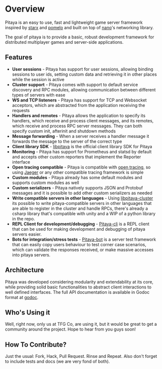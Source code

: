 Overview
========

Pitaya is an easy to use, fast and lightweight game server framework inspired by [starx](https://github.com/lonnng/starx) and [pomelo](https://github.com/NetEase/pomelo) and built on top of [nano](https://github.com/lonnng/nano)'s networking library.

The goal of pitaya is to provide a basic, robust development framework for distributed multiplayer games and server-side applications.

## Features

* **User sessions** - Pitaya has support for user sessions, allowing binding sessions to user ids, setting custom data and retrieving it in other places while the session is active
* **Cluster support** - Pitaya comes with support to default service discovery and RPC modules, allowing communication between different types of servers with ease
* **WS and TCP listeners** - Pitaya has support for TCP and Websocket acceptors, which are abstracted from the application receiving the requests
* **Handlers and remotes** - Pitaya allows the application to specify its handlers, which receive and process client messages, and its remotes, which receive and process RPC server messages. They can both specify custom init, afterinit and shutdown methods
* **Message forwarding** - When a server receives a handler message it forwards the message to the server of the correct type
* **Client library SDK** - [libpitaya](https://github.com/topfreegames/libpitaya) is the official client library SDK for Pitaya
* **Monitoring** - Pitaya has support for Prometheus and statsd by default and accepts other custom reporters that implement the Reporter interface
* **Open tracing compatible** - Pitaya is compatible with [open tracing](http://opentracing.io/), so using [Jaeger](https://github.com/jaegertracing/jaeger) or any other compatible tracing framework is simple
* **Custom modules** - Pitaya already has some default modules and supports custom modules as well
* **Custom serializers** - Pitaya natively supports JSON and Protobuf messages and it is possible to add other custom serializers as needed
* **Write compatible servers in other languages** - Using [libpitaya-cluster](https://github.com/topfreegames/libpitaya-cluster) its possible to write pitaya-compatible servers in other languages that are able to register in the cluster and handle RPCs, there's already a csharp library that's compatible with unity and a WIP of a python library in the repo.
* **REPL Client for development/debugging** - [Pitaya-cli](https://github.com/echo766/pitaya-cli) is a REPL client that can be used for making development and debugging of pitaya servers easier.
* **Bots for integration/stress tests** - [Pitaya-bot](https://github.com/echo766/pitaya-bot) is a server test framework that can easily copy users behaviour to test corner case scenarios, which can validate the responses received, or make massive accesses into pitaya servers. 

## Architecture

Pitaya was developed considering modularity and extendability at its core, while providing solid basic functionalities to abstract client interactions to well defined interfaces. The full API documentation is available in Godoc format at [godoc](https://godoc.org/github.com/echo766/pitaya).

## Who's Using it

Well, right now, only us at TFG Co, are using it, but it would be great to get a community around the project. Hope to hear from you guys soon!

## How To Contribute?

Just the usual: Fork, Hack, Pull Request. Rinse and Repeat. Also don't forget to include tests and docs (we are very fond of both).
